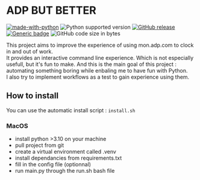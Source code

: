 # ADP BUT BETTER

[![made-with-python](https://img.shields.io/badge/Made%20with-Python-1f425f.svg)](https://www.python.org/)
![Python supported version](https://img.shields.io/badge/python-3.9%20%7C%203.10-blue)
[![GitHub release](https://img.shields.io/github/release/ComteHerrapait/adp_but_better.svg)](https://GitHub.com/ComteHerrapait/adp_but_better/releases/)
[![Generic badge](https://img.shields.io/badge/code_style-black-black.svg)](https://github.com/psf/black)
![GitHub code size in bytes](https://img.shields.io/github/languages/code-size/ComteHerrapait/adp_but_better)




This project aims to improve the experience of using mon.adp.com to clock in and out of work.  
It provides an interactive command line experience. Which is not especially usefull, but it's fun to make. And this is the main goal of this project : automating something boring while enbaling me to have fun with Python.  
I also try to implement workflows as a test to gain experience using them.

## How to install

You can use the automatic install script : `install.sh`

### MacOS

- install python >3.10 on your machine
- pull project from git
- create a virtual environment called .venv
- install dependancies from requirements.txt
- fill in the config file (optionnal)
- run main.py through the run.sh bash file
